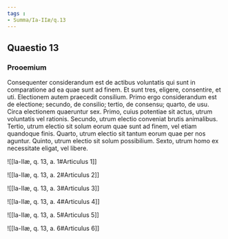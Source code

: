 ```yaml
---
tags : 
- Summa/Ia-IIæ/q.13
---
```


## Quaestio 13

### Prooemium

Consequenter considerandum est de actibus voluntatis qui sunt in comparatione ad ea quae sunt ad finem. Et sunt tres, eligere, consentire, et uti. Electionem autem praecedit consilium. Primo ergo considerandum est de electione; secundo, de consilio; tertio, de consensu; quarto, de usu. Circa electionem quaeruntur sex. Primo, cuius potentiae sit actus, utrum voluntatis vel rationis. Secundo, utrum electio conveniat brutis animalibus. Tertio, utrum electio sit solum eorum quae sunt ad finem, vel etiam quandoque finis. Quarto, utrum electio sit tantum eorum quae per nos aguntur. Quinto, utrum electio sit solum possibilium. Sexto, utrum homo ex necessitate eligat, vel libere.

![[Ia-IIæ, q. 13, a. 1#Articulus 1]]

![[Ia-IIæ, q. 13, a. 2#Articulus 2]]

![[Ia-IIæ, q. 13, a. 3#Articulus 3]]

![[Ia-IIæ, q. 13, a. 4#Articulus 4]]

![[Ia-IIæ, q. 13, a. 5#Articulus 5]]

![[Ia-IIæ, q. 13, a. 6#Articulus 6]]

